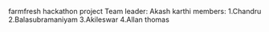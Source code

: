 farmfresh hackathon project
Team leader: Akash karthi
members:
1.Chandru
2.Balasubramaniyam
3.Akileswar
4.Allan thomas
